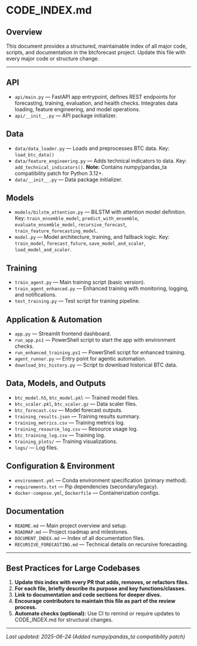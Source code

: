 # CODE_INDEX.md

## Overview
This document provides a structured, maintainable index of all major code, scripts, and documentation in the btcforecast project. Update this file with every major code or structure change.

---

## API
- `api/main.py` — FastAPI app entrypoint, defines REST endpoints for forecasting, training, evaluation, and health checks. Integrates data loading, feature engineering, and model operations.
- `api/__init__.py` — API package initializer.

## Data
- `data/data_loader.py` — Loads and preprocesses BTC data. Key: `load_btc_data()`
- `data/feature_engineering.py` — Adds technical indicators to data. Key: `add_technical_indicators()`. **Note:** Contains numpy/pandas_ta compatibility patch for Python 3.12+.
- `data/__init__.py` — Data package initializer.

## Models
- `models/bilstm_attention.py` — BiLSTM with attention model definition. Key: `train_ensemble_model`, `predict_with_ensemble`, `evaluate_ensemble_model`, `recursive_forecast`, `train_feature_forecasting_model`.
- `model.py` — Model architecture, training, and fallback logic. Key: `train_model`, `forecast_future`, `save_model_and_scaler`, `load_model_and_scaler`.

## Training
- `train_agent.py` — Main training script (basic version).
- `train_agent_enhanced.py` — Enhanced training with monitoring, logging, and notifications.
- `test_training.py` — Test script for training pipeline.

## Application & Automation
- `app.py` — Streamlit frontend dashboard.
- `run_app.ps1` — PowerShell script to start the app with environment checks.
- `run_enhanced_training.ps1` — PowerShell script for enhanced training.
- `agent_runner.py` — Entry point for agentic automation.
- `download_btc_history.py` — Script to download historical BTC data.

## Data, Models, and Outputs
- `btc_model.h5`, `btc_model.pkl` — Trained model files.
- `btc_scaler.pkl`, `btc_scaler.gz` — Data scaler files.
- `btc_forecast.csv` — Model forecast outputs.
- `training_results.json` — Training results summary.
- `training_metrics.csv` — Training metrics log.
- `training_resource_log.csv` — Resource usage log.
- `btc_training_log.csv` — Training log.
- `training_plots/` — Training visualizations.
- `logs/` — Log files.

## Configuration & Environment
- `environment.yml` — Conda environment specification (primary method).
- `requirements.txt` — Pip dependencies (secondary/legacy).
- `docker-compose.yml`, `Dockerfile` — Containerization configs.

## Documentation
- `README.md` — Main project overview and setup.
- `ROADMAP.md` — Project roadmap and milestones.
- `DOCUMENT_INDEX.md` — Index of all documentation files.
- `RECURSIVE_FORECASTING.md` — Technical details on recursive forecasting.

---

## Best Practices for Large Codebases
1. **Update this index with every PR that adds, removes, or refactors files.**
2. **For each file, briefly describe its purpose and key functions/classes.**
3. **Link to documentation and code sections for deeper dives.**
4. **Encourage contributors to maintain this file as part of the review process.**
5. **Automate checks (optional):** Use CI to remind or require updates to CODE_INDEX.md for structural changes.

---

_Last updated: 2025-06-24 (Added numpy/pandas_ta compatibility patch)_ 